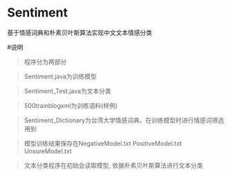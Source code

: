 Sentiment
=========

基于情感词典和朴素贝叶斯算法实现中文文本情感分类

#说明

>程序分为两部分

>Sentiment.java为训练模型

>Sentiment_Test.java为文本分类

>500trainblogxml为训练语料(样例)

>Sentiment_Dictionary为台湾大学情感词典，在训练模型时进行情感词筛选用到

>模型训练结果保存在NegativeModel.txt    PositiveModel.txt     UnsureModel.txt

>文本分类程序在初始会读取模型, 依据朴素贝叶斯算法进行文本分类
